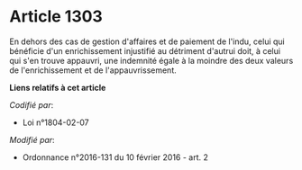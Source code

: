 # Article 1303

En dehors des cas de gestion d'affaires et de paiement de l'indu, celui qui bénéficie d'un enrichissement injustifié au
détriment d'autrui doit, à celui qui s'en trouve appauvri, une indemnité égale à la moindre des deux valeurs de
l'enrichissement et de l'appauvrissement.

**Liens relatifs à cet article**

_Codifié par_:

  - Loi n°1804-02-07

_Modifié par_:

  - Ordonnance n°2016-131 du 10 février 2016 - art. 2

